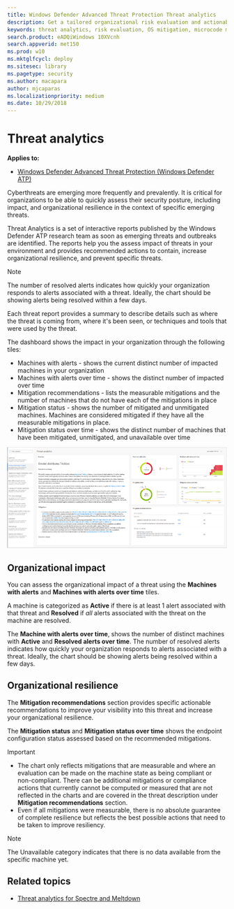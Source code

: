 ```yaml
---
title: Windows Defender Advanced Threat Protection Threat analytics
description: Get a tailored organizational risk evaluation and actionable steps you can take to minimize risks in your organization.
keywords: threat analytics, risk evaluation, OS mitigation, microcode mitigation, mitigation status 
search.product: eADQiWindows 10XVcnh
search.appverid: met150
ms.prod: w10
ms.mktglfcycl: deploy
ms.sitesec: library
ms.pagetype: security
ms.author: macapara
author: mjcaparas
ms.localizationpriority: medium
ms.date: 10/29/2018
---
```


# Threat analytics 
**Applies to:**
- [Windows Defender Advanced Threat Protection (Windows Defender ATP)](https://wincom.blob.core.windows.net/documents/Windows10_Commercial_Comparison.pdf)


Cyberthreats are emerging more frequently and prevalently. It is critical for organizations to be able to quickly assess their security posture, including impact, and organizational resilience in the context of specific emerging threats. 

Threat Analytics is a set of interactive reports published by the Windows Defender ATP research team as soon as emerging threats and outbreaks are identified. The reports help you the assess impact of threats in your environment and provides recommended actions to contain, increase organizational resilience, and prevent specific threats.
 

>[!NOTE]
>The number of resolved alerts indicates how quickly your organization responds to alerts associated with a threat. Ideally, the chart should be showing alerts being resolved within a few days.

Each threat report provides a summary to describe details such as where the threat is coming from, where it's been seen, or techniques and tools that were used by the threat. 

The dashboard shows the impact in your organization through the following tiles:
- Machines with alerts - shows the current distinct number of impacted machines in your organization 
- Machines with alerts over time - shows the distinct number of impacted over time
- Mitigation recommendations - lists the measurable mitigations and the number of machines that do not have each of the mitigations in place 
- Mitigation status - shows the number of mitigated and unmitigated machines. Machines are considered mitigated if they have all the measurable mitigations in place.
- Mitigation status over time - shows the distinct number of machines that have been mitigated, unmitigated, and unavailable over time

![Image of a threat analytics report](images/ta.png)

## Organizational impact
You can assess the organizational impact of a threat using the **Machines with alerts** and **Machines with alerts over time** tiles.

A machine is categorized as **Active** if there is at least 1 alert associated with that threat and **Resolved** if *all* alerts associated with the threat on the machine are resolved.


The **Machine with alerts over time**, shows the number of distinct machines with **Active** and **Resolved alerts over time**. The number of resolved alerts indicates how quickly your organization responds to alerts associated with a threat. Ideally, the chart should be showing alerts being resolved within a few days.
## Organizational resilience
The **Mitigation recommendations** section provides specific actionable recommendations to improve your visibility into this threat and increase your organizational resilience.

The **Mitigation status** and **Mitigation status over time** shows the endpoint configuration status assessed based on the recommended mitigations.

>[!IMPORTANT]
>- The chart only reflects mitigations that are measurable and where an evaluation can be made on the machine state as being compliant or non-compliant. There can be additional mitigations or compliance actions that currently cannot be computed or measured that are not reflected in the charts and are covered in the threat description under **Mitigation recommendations** section.
>- Even if all mitigations were measurable, there is no absolute guarantee of complete resilience but reflects the best possible actions that need to be taken to improve resiliency.



>[!NOTE]
>The Unavailable category indicates that there is no data available from the specific machine yet. 


## Related topics
- [Threat analytics for Spectre and Meltdown](threat-analytics-dashboard-windows-defender-advanced-threat-protection.md)

